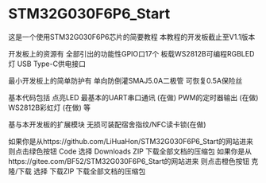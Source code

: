 # STM32G030F6P6_Start
 这是一个使用STM32G030F6P6芯片的简要教程
 本教程的开发板截止至V1.1版本

 开发板上的资源有 
 全部引出的功能性GPIO口17个
 板载WS2812B可编程RGBLED灯
 USB Type-C供电接口

 最小开发板上的简单防护有
 单向防倒灌SMAJ5.0A二极管
 可恢复0.5A保险丝

 基本代码包括
 点亮LED
 最基本的UART串口通讯 (在做)
 PWM的定时器输出 (在做)
 WS2812B彩虹灯 (在做)
 等 

 基与本开发板的扩展模块
 无损可装配宿舍指纹/NFC读卡锁(在做)

 如果你是从https://github.com/LiHuaHon/STM32G030F6P6_Start的网站进来 则点击绿色按钮 Code 选择 Downloads ZIP 下载全部文档的压缩包
 如果你是从https://gitee.com/BF52/STM32G030F6P6_Start的网站进来 则点击橙色按钮 克隆/下载 选择 下载ZIP 下载全部文档的压缩包
